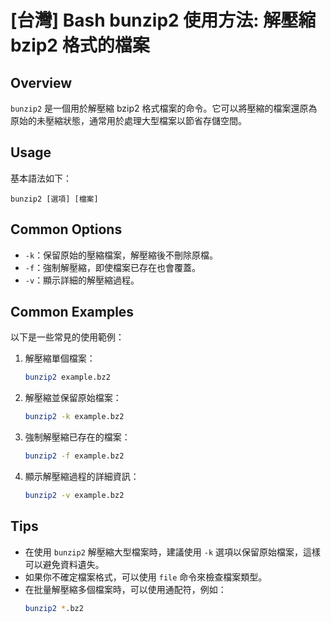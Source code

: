 # [台灣] Bash bunzip2 使用方法: 解壓縮 bzip2 格式的檔案

## Overview
`bunzip2` 是一個用於解壓縮 bzip2 格式檔案的命令。它可以將壓縮的檔案還原為原始的未壓縮狀態，通常用於處理大型檔案以節省存儲空間。

## Usage
基本語法如下：
```
bunzip2 [選項] [檔案]
```

## Common Options
- `-k`：保留原始的壓縮檔案，解壓縮後不刪除原檔。
- `-f`：強制解壓縮，即使檔案已存在也會覆蓋。
- `-v`：顯示詳細的解壓縮過程。

## Common Examples
以下是一些常見的使用範例：

1. 解壓縮單個檔案：
   ```bash
   bunzip2 example.bz2
   ```

2. 解壓縮並保留原始檔案：
   ```bash
   bunzip2 -k example.bz2
   ```

3. 強制解壓縮已存在的檔案：
   ```bash
   bunzip2 -f example.bz2
   ```

4. 顯示解壓縮過程的詳細資訊：
   ```bash
   bunzip2 -v example.bz2
   ```

## Tips
- 在使用 `bunzip2` 解壓縮大型檔案時，建議使用 `-k` 選項以保留原始檔案，這樣可以避免資料遺失。
- 如果你不確定檔案格式，可以使用 `file` 命令來檢查檔案類型。
- 在批量解壓縮多個檔案時，可以使用通配符，例如：
  ```bash
  bunzip2 *.bz2
  ```